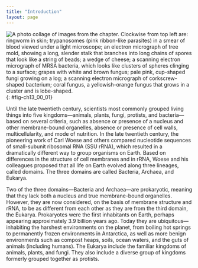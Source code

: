 ```yaml
---
title: "Introduction"
layout: page
---
```



<?cnx.eoc class="summary" title="Sections Summary"?>

<?cnx.eoc class="art-exercise" title="Art Connections"?>

<?cnx.eoc class="multiple-choice" title="Multiple Choice"?>

<?cnx.eoc class="free-response" title="Free Response"?>

 ![A photo collage of images from the chapter. Clockwise from top left are: ringworm in skin; trypanosomes (pink ribbon-like parasites) in a smear of blood viewed under a light microscope; an electron micrograph of tree mold, showing a long, slender stalk that branches into long chains of spores that look like a string of beads; a wedge of cheese; a scanning electron micrograph of MRSA bacteria, which looks like clusters of spheres clinging to a surface; grapes with white and brown fungus; pale pink, cup-shaped fungi growing on a log; a scanning electron micrograph of corkscrew-shaped bacterium; coral fungus, a yellowish-orange fungus that grows in a cluster and is lobe-shaped.](../resources/Figure_13_00_01.jpg "Living things are very diverse, from simple, single-celled bacteria to complex, multicellular organisms. (credit &quot;ringworm&quot;: modification of work by Dr. Lucille K. Georg, CDC; credit &quot;Trypanosomes&quot;: modification of work by Dr. Myron G. Schultz, CDC; credit &#x201C;tree mold&#x201D;: modification of work by Janice Haney Carr, Robert Simmons, CDC; credit &quot;coral fungus&quot;: modification of work by Cory Zanker; credit &quot;bacterium&quot;: modification of work by Dr. David Cox, CDC; credit &quot;cup fungus&quot;: modification of work by &quot;icelight&quot;/Flickr; credit &quot;MRSA&quot;: modification of work by Janice Haney Carr, CDC; credit &quot;moldy grapefruit&quot;: modification of work by Joseph Smilanick)"){: #fig-ch13_00_01}

Until the late twentieth century, scientists most commonly grouped living things into five kingdoms—animals, plants, fungi, protists, and bacteria—based on several criteria, such as absence or presence of a nucleus and other membrane-bound organelles, absence or presence of cell walls, multicellularity, and mode of nutrition. In the late twentieth century, the pioneering work of Carl Woese and others compared nucleotide sequences of small-subunit ribosomal RNA (SSU rRNA), which resulted in a dramatically different way to group organisms on Earth. Based on differences in the structure of cell membranes and in rRNA, Woese and his colleagues proposed that all life on Earth evolved along three lineages, called domains. The three domains are called Bacteria, Archaea, and Eukarya.

Two of the three domains—Bacteria and Archaea—are prokaryotic, meaning that they lack both a nucleus and true membrane-bound organelles. However, they are now considered, on the basis of membrane structure and rRNA, to be as different from each other as they are from the third domain, the Eukarya. Prokaryotes were the first inhabitants on Earth, perhaps appearing approximately 3.9 billion years ago. Today they are ubiquitous—inhabiting the harshest environments on the planet, from boiling hot springs to permanently frozen environments in Antarctica, as well as more benign environments such as compost heaps, soils, ocean waters, and the guts of animals (including humans). The Eukarya include the familiar kingdoms of animals, plants, and fungi. They also include a diverse group of kingdoms formerly grouped together as protists.

